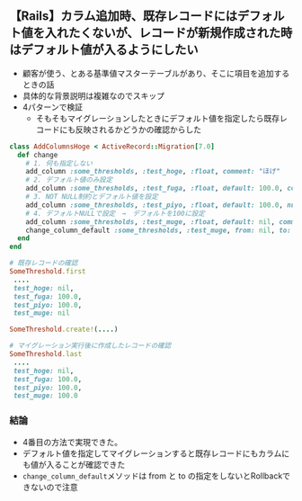 ## 【Rails】カラム追加時、既存レコードにはデフォルト値を入れたくないが、レコードが新規作成された時はデフォルト値が入るようにしたい
- 顧客が使う、とある基準値マスターテーブルがあり、そこに項目を追加するときの話
- 具体的な背景説明は複雑なのでスキップ
- 4パターンで検証
  - そもそもマイグレーションしたときにデフォルト値を指定したら既存レコードにも反映されるかどうかの確認からした

```ruby
class AddColumnsHoge < ActiveRecord::Migration[7.0]
  def change
    # 1. 何も指定しない
    add_column :some_thresholds, :test_hoge, :float, comment: "ほげ"
    # 2. デフォルト値のみ設定
    add_column :some_thresholds, :test_fuga, :float, default: 100.0, comment: "ふが"
    # 3. NOT NULL制約とデフォルト値を設定
    add_column :some_thresholds, :test_piyo, :float, default: 100.0, null: false, comment: "ぴよ"
    # 4. デフォルトNULLで設定　→　デフォルトを100に設定
    add_column :some_thresholds, :test_muge, :float, default: nil, comment: "むげ"
    change_column_default :some_thresholds, :test_muge, from: nil, to: 100.0
  end
end
```
```ruby
# 既存レコードの確認
SomeThreshold.first
 .... 
 test_hoge: nil,
 test_fuga: 100.0,
 test_piyo: 100.0,
 test_muge: nil
```
```ruby
SomeThreshold.create!(....)

# マイグレーション実行後に作成したレコードの確認
SomeThreshold.last
 ....
 test_hoge: nil,
 test_fuga: 100.0,
 test_piyo: 100.0,
 test_muge: 100.0
```
### 結論
- 4番目の方法で実現できた。
- デフォルト値を指定してマイグレーションすると既存レコードにもカラムにも値が入ることが確認できた
- `change_column_default`メソッドは from と to の指定をしないとRollbackできないので注意
